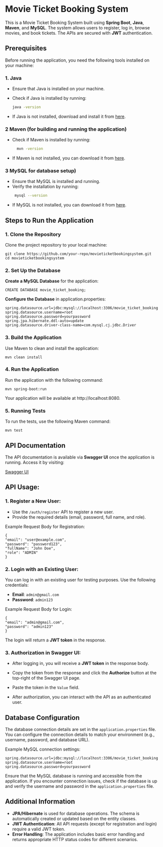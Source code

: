 # Movie Ticket Booking System

This is a Movie Ticket Booking System built using **Spring Boot**, **Java**, **Maven**, and **MySQL**. The system allows users to register, log in, browse movies, and book tickets. The APIs are secured with **JWT** authentication.

## Prerequisites

Before running the application, you need the following tools installed on your machine:

### 1. **Java** 
- Ensure that Java is installed on your machine.
- Check if Java is installed by running:

  ```bash
  java -version
  ```
  
- If Java is not installed, download and install it from [here]().


### 2 **Maven** (for building and running the application)
- Check if Maven is installed by running:

  ```bash
    mvn -version
  ```
- If Maven is not installed, you can download it from [here](https://maven.apache.org/download.cgi).


### 3 **MySQL** for database setup)
- Ensure that MySQL is installed and running.
- Verify the installation by running:
  ```bash
   mysql --version
  ```
- If MySQL is not installed, you can download it from [here]().

## Steps to Run the Application
### 1. Clone the Repository
   Clone the project repository to your local machine:

```
git clone https://github.com/your-repo/movieticketbookingsystem.git
cd movieticketbookingsystem
```

### 2. Set Up the Database
   **Create a MySQL Database** for the application:

```
CREATE DATABASE movie_ticket_booking;
```
**Configure the Database** in application.properties:

```
spring.datasource.url=jdbc:mysql://localhost:3306/movie_ticket_booking
spring.datasource.username=root
spring.datasource.password=yourpassword
spring.jpa.hibernate.ddl-auto=update
spring.datasource.driver-class-name=com.mysql.cj.jdbc.Driver
```

### 3. Build the Application
   Use Maven to clean and install the application:

```
mvn clean install
```

### 4. Run the Application
   Run the application with the following command:

```
mvn spring-boot:run
```

Your application will be available at http://localhost:8080.

### 5. Running Tests
   To run the tests, use the following Maven command:
```
mvn test
```

## API Documentation
The API documentation is available via **Swagger UI** once the application is running. Access it by visiting:

[Swagger UI](http://localhost:8088/swagger-ui/index.html)

## API Usage:
### 1. Register a New User:

- Use the `/auth/register` API to register a new user.
- Provide the required details (email, password, full name, and role).

Example Request Body for Registration:
```
{
"email": "user@example.com",
"password": "password123",
"fullName": "John Doe",
"role": "ADMIN"
}
```

### 2. Login with an Existing User:

You can log in with an existing user for testing purposes. Use the following credentials:

- **Email**: `admin@gmail.com`
- **Password**: `admin123`

Example Request Body for Login:

```
{
"email": "admin@gmail.com",
"password": "admin123"
}
```

The login will return a **JWT token** in the response.

### 3. Authorization in Swagger UI:

- After logging in, you will receive a **JWT token** in the response body.

- Copy the token from the response and click the **Authorize** button at the top-right of the Swagger UI page.

- Paste the token in the `Value` field.

- After authorization, you can interact with the API as an authenticated user.

## Database Configuration
The database connection details are set in the `application.properties` file. You can configure the connection details to match your environment (e.g., username, password, and database URL).

Example MySQL connection settings:

```
spring.datasource.url=jdbc:mysql://localhost:3306/movie_ticket_booking
spring.datasource.username=root
spring.datasource.password=yourpassword
```

Ensure that the MySQL database is running and accessible from the application. If you encounter connection issues, check if the database is up and verify the username and password in the `application.properties` file.

## Additional Information
- **JPA/Hibernate** is used for database operations. The schema is automatically created or updated based on the entity classes.
- **JWT Authentication**: All API requests (except for registration and login) require a valid JWT token.
- **Error Handling**: The application includes basic error handling and returns appropriate HTTP status codes for different scenarios.
